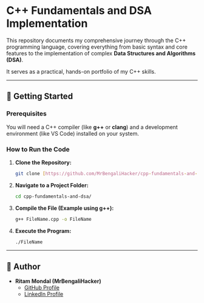 # C++ Fundamentals and DSA Implementation

This repository documents my comprehensive journey through the C++ programming language, covering everything from basic syntax and core features to the implementation of complex **Data Structures and Algorithms (DSA)**.

It serves as a practical, hands-on portfolio of my C++ skills.

---


## 🚀 Getting Started

### Prerequisites

You will need a C++ compiler (like **g++** or **clang**) and a development environment (like VS Code) installed on your system.

### How to Run the Code

1.  **Clone the Repository:**
    ```bash
    git clone [https://github.com/MrBengaliHacker/cpp-fundamentals-and-dsa.git](https://github.com/MrBengaliHacker/cpp-fundamentals-and-dsa.git)
    ```
2.  **Navigate to a Project Folder:**
    ```bash
    cd cpp-fundamentals-and-dsa/
    ```
3.  **Compile the File (Example using g++):**
    ```bash
    g++ FileName.cpp -o FileName
    ```
4.  **Execute the Program:**
    ```bash
    ./FileName
    ```

---

## 🤵 Author

* **Ritam Mondal (MrBengaliHacker)**
    * [GitHub Profile](https://github.com/MrBengaliHacker)
    * [LinkedIn Profile](https://www.linkedin.com/in/ritam-mondal-🇮🇳-677944322)
